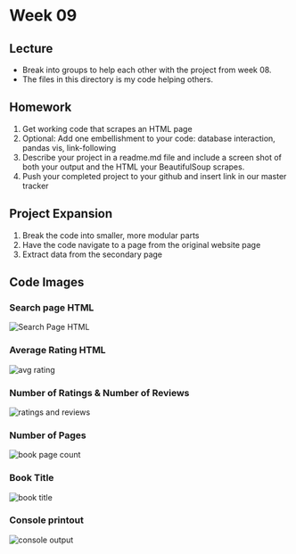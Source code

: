 # Week 09

## Lecture
* Break into groups to help each other with the project from week 08.
* The files in this directory is my code helping others.

## Homework
1. Get working code that scrapes an HTML page
2. Optional: Add one embellishment to your code: database interaction, pandas vis, link-following
3. Describe your project in a readme.md file and include a screen shot of both your output and the HTML your BeautifulSoup scrapes. 
4. Push your completed project to your github and insert link in our master tracker 

## Project Expansion
1. Break the code into smaller, more modular parts
2. Have the code navigate to a page from the original website page
3. Extract data from the secondary page

## Code Images
### Search page HTML
![Search Page HTML](https://raw.githubusercontent.com/brandyn-gilbert/dat129_ccac/master/Week%2009/HTML_search_page.PNG)

### Average Rating HTML
![avg rating](https://raw.githubusercontent.com/brandyn-gilbert/dat129_ccac/master/Week%2009/HTML_avg_rating.PNG)

### Number of Ratings & Number of Reviews
![ratings and reviews](https://raw.githubusercontent.com/brandyn-gilbert/dat129_ccac/master/Week%2009/HTML_rating_review.PNG)

### Number of Pages
![book page count](https://raw.githubusercontent.com/brandyn-gilbert/dat129_ccac/master/Week%2009/HTML_page_count.PNG)

### Book Title
![book title](https://raw.githubusercontent.com/brandyn-gilbert/dat129_ccac/master/Week%2009/HTML_title.PNG)


### Console printout
![console output](https://raw.githubusercontent.com/brandyn-gilbert/dat129_ccac/master/Week%2009/Console_print.PNG)
